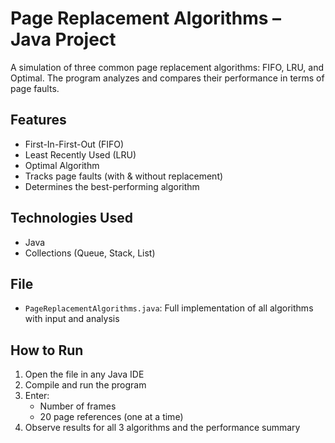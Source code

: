 # Page Replacement Algorithms – Java Project

A simulation of three common page replacement algorithms: FIFO, LRU, and Optimal. The program analyzes and compares their performance in terms of page faults.

## Features
- First-In-First-Out (FIFO)
- Least Recently Used (LRU)
- Optimal Algorithm
- Tracks page faults (with & without replacement)
- Determines the best-performing algorithm

## Technologies Used
- Java
- Collections (Queue, Stack, List)

## File
- `PageReplacementAlgorithms.java`: Full implementation of all algorithms with input and analysis

## How to Run
1. Open the file in any Java IDE
2. Compile and run the program
3. Enter:
   - Number of frames
   - 20 page references (one at a time)
4. Observe results for all 3 algorithms and the performance summary
